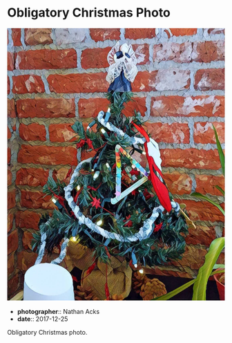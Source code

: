 # Obligatory Christmas Photo

![A photo of a small Christmas tree against a brick wall, processed to look like a painting](assets/2017-12-25-obligatory-christmas-photo.webp)

* **photographer**:: Nathan Acks  
* **date**:: 2017-12-25

Obligatory Christmas photo.
